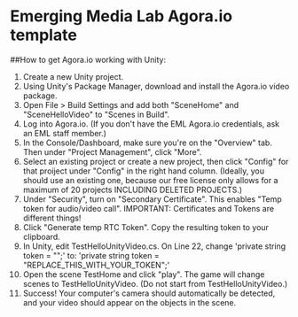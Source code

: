 # Emerging Media Lab Agora.io template

##How to get Agora.io working with Unity:

1. Create a new Unity project.
2. Using Unity's Package Manager, download and install the Agora.io video package.
3. Open File > Build Settings and add both "SceneHome" and "SceneHelloVideo" to "Scenes in Build".
4. Log into Agora.io. (If you don't have the EML Agora.io credentials, ask an EML staff member.)
5. In the Console/Dashboard, make sure you're on the "Overview" tab. Then under "Project Management", click "More". 
6. Select an existing project or create a new project, then click "Config" for that proiject under "Config" in the right hand column. (Ideally, you should use an existing one, because our free license only allows for a maximum of 20 projects INCLUDING DELETED PROJECTS.)
7.  Under "Security", turn on "Secondary Certificate". This enables "Temp token for audio/video call". IMPORTANT: Certificates and Tokens are different things!
8. Click "Generate temp RTC Token". Copy the resulting token to your clipboard.
9. In Unity, edit TestHelloUnityVideo.cs. On Line 22, change 'private string token = "";'
to:
'private string token = "REPLACE_THIS_WITH_YOUR_TOKEN";'
10. Open the scene TestHome and click "play". The game will change scenes to TestHelloUnityVideo. (Do not start from TestHelloUnityVideo.)
11. Success! Your computer's camera should automatically be detected, and your video should appear on the objects in the scene.
